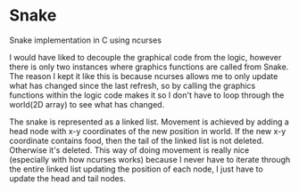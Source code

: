 # Snake
Snake implementation in C using ncurses

I would have liked to decouple the graphical code from the logic, however there is only two instances where graphics functions
are called from Snake. The reason I kept it like this is because ncurses allows me to only update what has changed since
the last refresh, so by calling the graphics functions within the logic code makes it so I don't have to loop through
the world(2D array) to see what has changed.

The snake is represented as a linked list. Movement is achieved by adding a head node with x-y coordinates of the new
position in world. If the new x-y coordinate contains food, then the tail of the linked list is not deleted. Otherwise
it's deleted. This way of doing movement is really nice (especially with how ncurses works) because I never have to iterate
through the entire linked list updating the position of each node, I just have to update the head and tail nodes.
